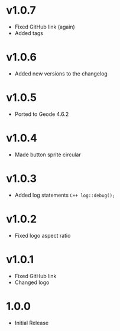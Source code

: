 # v1.0.7
- Fixed GitHub link (again)
- Added tags

# v1.0.6
- Added new versions to the changelog

# v1.0.5
- Ported to Geode 4.6.2

# v1.0.4
- Made button sprite circular

# v1.0.3
- Added log statements ```C++ log::debug(); ```

# v1.0.2
- Fixed logo aspect ratio

# v1.0.1
- Fixed GitHub link
- Changed logo

# 1.0.0
- Initial Release
